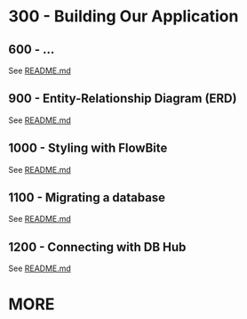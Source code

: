 # 300 - Building Our Application

## 600 - ...

See [README.md](./600/README.md)

## 900 - Entity-Relationship Diagram (ERD)

See [README.md](./900/README.md)

## 1000 - Styling with FlowBite

See [README.md](./1000/README.md)

## 1100 - Migrating a database

See [README.md](./1100/README.md)

## 1200 - Connecting with DB Hub

See [README.md](./1200/README.md)

# MORE
